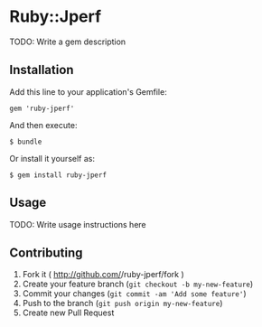 # Ruby::Jperf

TODO: Write a gem description

## Installation

Add this line to your application's Gemfile:

    gem 'ruby-jperf'

And then execute:

    $ bundle

Or install it yourself as:

    $ gem install ruby-jperf

## Usage

TODO: Write usage instructions here

## Contributing

1. Fork it ( http://github.com/<my-github-username>/ruby-jperf/fork )
2. Create your feature branch (`git checkout -b my-new-feature`)
3. Commit your changes (`git commit -am 'Add some feature'`)
4. Push to the branch (`git push origin my-new-feature`)
5. Create new Pull Request
